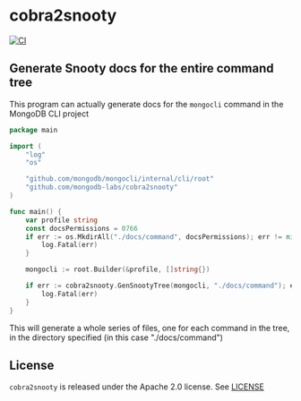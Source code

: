 # cobra2snooty
[![CI](https://github.com/mongodb-labs/cobra2snooty/actions/workflows/pr.yml/badge.svg)](https://github.com/mongodb-labs/cobra2snooty/actions/workflows/pr.yml)

## Generate Snooty docs for the entire command tree

This program can actually generate docs for the `mongocli` command in the MongoDB CLI project

```go
package main

import (
	"log"
	"os"

	"github.com/mongodb/mongocli/internal/cli/root"
	"github.com/mongodb-labs/cobra2snooty"
)

func main() {
	var profile string
	const docsPermissions = 0766
	if err := os.MkdirAll("./docs/command", docsPermissions); err != nil {
		log.Fatal(err)
	}

	mongocli := root.Builder(&profile, []string{})

	if err := cobra2snooty.GenSnootyTree(mongocli, "./docs/command"); err != nil {
		log.Fatal(err)
	}
}
```

This will generate a whole series of files, one for each command in the tree, in the directory specified (in this case "./docs/command")


## License

`cobra2snooty` is released under the Apache 2.0 license. See [LICENSE](LICENSE)
